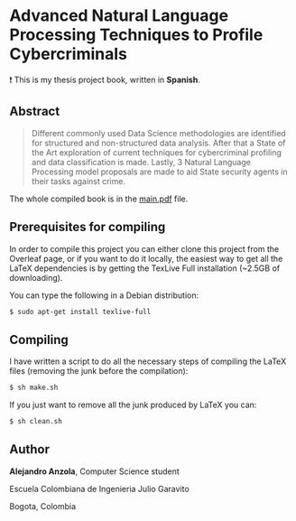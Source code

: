 # Advanced Natural Language Processing Techniques to Profile Cybercriminals

:exclamation: This is my thesis project book, written in **Spanish**.

## Abstract
> Different commonly used Data Science methodologies are identified for structured 
> and non-structured data analysis. After that a State of the Art exploration of current techniques 
> for cybercriminal profiling and data classification is made. Lastly, 3 Natural Language Processing model 
> proposals are made to aid State security agents in their tasks against crime.

The whole compiled book is in the [main.pdf](https://github.com/SkinMan95/thesis-project-book/blob/master/main.pdf) file.

## Prerequisites for compiling
In order to compile this project you can either clone this project from the Overleaf page, or 
if you want to do it locally, the easiest way to get all the LaTeX dependencies is by getting 
the TexLive Full installation (~2.5GB of downloading).

You can type the following in a Debian distribution:
```bash
$ sudo apt-get install texlive-full
```

## Compiling
I have written a script to do all the necessary steps of compiling the LaTeX files 
(removing the junk before the compilation):
```bash
$ sh make.sh
```

If you just want to remove all the junk produced by LaTeX you can:
```bash
$ sh clean.sh
```

 ## Author
**Alejandro Anzola**, Computer Science student

Escuela Colombiana de Ingenieria Julio Garavito

Bogota, Colombia
